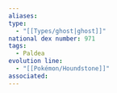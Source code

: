 ```yaml
---
aliases: 
type:
  - "[[Types/ghost|ghost]]"
national dex number: 971
tags:
  - Paldea
evolution line:
  - "[[Pokémon/Houndstone]]"
associated: 
---
```

